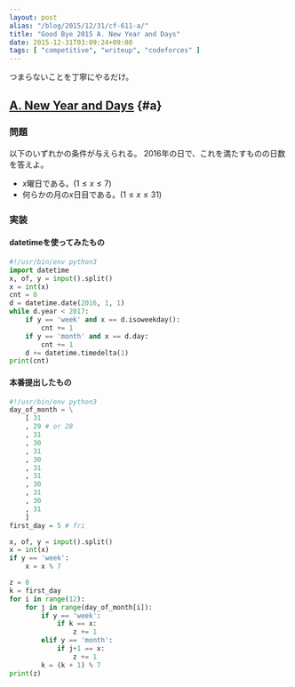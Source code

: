 ```yaml
---
layout: post
alias: "/blog/2015/12/31/cf-611-a/"
title: "Good Bye 2015 A. New Year and Days"
date: 2015-12-31T03:09:24+09:00
tags: [ "competitive", "writeup", "codeforces" ]
---
```


つまらないことを丁寧にやるだけ。

## [A. New Year and Days](http://codeforces.com/contest/611/problem/A) {#a}

### 問題

以下のいずれかの条件が与えられる。
2016年の日で、これを満たすものの日数を答えよ。

-   $x$曜日である。($1 \le x \le 7$)
-   何らかの月の$x$日目である。($1 \le x \le 31$)

### 実装

#### datetimeを使ってみたもの

``` python
#!/usr/bin/env python3
import datetime
x, of, y = input().split()
x = int(x)
cnt = 0
d = datetime.date(2016, 1, 1)
while d.year < 2017:
    if y == 'week' and x == d.isoweekday():
        cnt += 1
    if y == 'month' and x == d.day:
        cnt += 1
    d += datetime.timedelta(1)
print(cnt)
```

#### 本番提出したもの

``` python
#!/usr/bin/env python3
day_of_month = \
    [ 31
    , 29 # or 28
    , 31
    , 30
    , 31
    , 30
    , 31
    , 31
    , 30
    , 31
    , 30
    , 31
    ]
first_day = 5 # fri

x, of, y = input().split()
x = int(x)
if y == 'week':
    x = x % 7

z = 0
k = first_day
for i in range(12):
    for j in range(day_of_month[i]):
        if y == 'week':
            if k == x:
                z += 1
        elif y == 'month':
            if j+1 == x:
                z += 1
        k = (k + 1) % 7
print(z)
```
